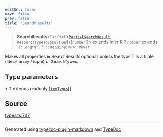 ```yaml
---
editUrl: false
next: false
prev: false
title: "SearchResults"
---
```


> **SearchResults**\<`T`\>: `Pick`\<[`PartialSearchResult`](/api/type-aliases/partialsearchresult/), `ResourceTypeToResultKey`\[`T`\[`number`\]\]\> extends infer R ? `number` extends `T`\[`"length"`\] ? `R` : `Required`\<`R`\> : `never`

Makes all properties in SearchResults optional, unless the type T is a tuple (literal array / tuple) of SearchTypes.

## Type parameters

• **T** extends readonly [`ItemTypes`](/api/type-aliases/itemtypes/)[]

## Source

[types.ts:737](https://github.com/fostertheweb/spotify-web-sdk/blob/e412602/src/types.ts#L737)

***

Generated using [typedoc-plugin-markdown](https://www.npmjs.com/package/typedoc-plugin-markdown) and [TypeDoc](https://typedoc.org/)
